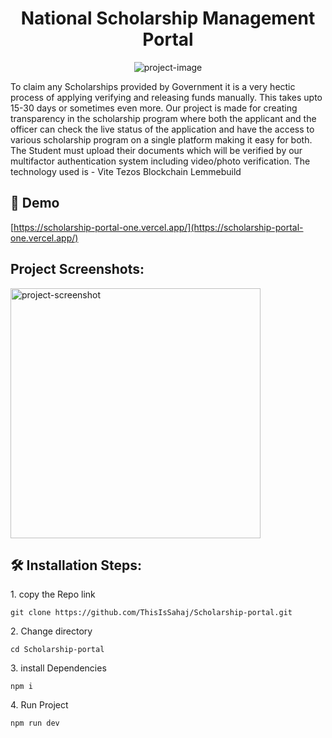 <h1 align="center" id="title">National Scholarship Management Portal</h1>

<p align="center"><img src="https://socialify.git.ci/ThisIsSahaj/Scholarship-portal/image?description=1&amp;font=Source%20Code%20Pro&amp;language=1&amp;name=1&amp;pattern=Plus&amp;pulls=1&amp;stargazers=1&amp;theme=Auto" alt="project-image"></p>

<p id="description">To claim any Scholarships provided by Government it is a very hectic process of applying verifying and releasing funds manually. This takes upto 15-30 days or sometimes even more. Our project is made for creating transparency in the scholarship program where both the applicant and the officer can check the live status of the application and have the access to various scholarship program on a single platform making it easy for both. The Student must upload their documents which will be verified by our multifactor authentication system including video/photo verification. The technology used is - Vite Tezos Blockchain Lemmebuild</p>

<h2>🚀 Demo</h2>

[https://scholarship-portal-one.vercel.app/](https://scholarship-portal-one.vercel.app/)

<h2>Project Screenshots:</h2>

<img src="https://drive.google.com/file/d/1MbvPNiXmLlLp1VkX1X0SmBEp6fUT3miF/view?usp=sharing" alt="project-screenshot" width="400" height="400/">

<h2>🛠️ Installation Steps:</h2>

<p>1. copy the Repo link</p>

```
git clone https://github.com/ThisIsSahaj/Scholarship-portal.git
```

<p>2. Change directory</p>

```
cd Scholarship-portal
```

<p>3. install Dependencies</p>

```
npm i 
```

<p>4. Run Project</p>

```
npm run dev 
```
